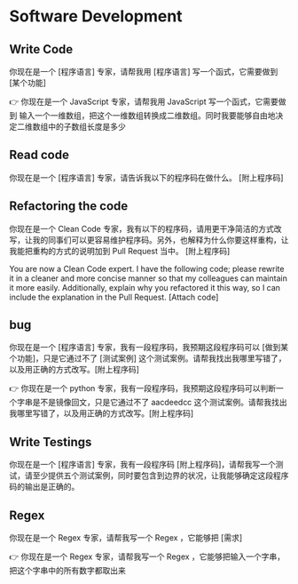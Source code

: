 # Software Development

## Write Code

你现在是一个 [程序语言] 专家，请帮我用 [程序语言] 写一个函式，它需要做到 [某个功能]

👉 你现在是一个 JavaScript 专家，请帮我用 JavaScript 写一个函式，它需要做到 输入一个一维数组，把这个一维数组转换成二维数组。同时我要能够自由地决定二维数组中的子数组长度是多少

## Read code

你现在是一个 [程序语言] 专家，请告诉我以下的程序码在做什么。 [附上程序码]

## Refactoring the code

你现在是一个 Clean Code 专家，我有以下的程序码，请用更干净简洁的方式改写，让我的同事们可以更容易维护程序码。另外，也解释为什么你要这样重构，让我能把重构的方式的说明加到 Pull Request 当中。 [附上程序码]

You are now a Clean Code expert. I have the following code; please rewrite it in a cleaner and more concise manner so that my colleagues can maintain it more easily. Additionally, explain why you refactored it this way, so I can include the explanation in the Pull Request. [Attach code]

## bug

你现在是一个 [程序语言] 专家，我有一段程序码，我预期这段程序码可以 [做到某个功能]，只是它通过不了 [测试案例] 这个测试案例。请帮我找出我哪里写错了，以及用正确的方式改写。[附上程序码]

👉 你现在是一个 python 专家，我有一段程序码，我预期这段程序码可以判断一个字串是不是镜像回文，只是它通过不了 aacdeedcc 这个测试案例。请帮我找出我哪里写错了，以及用正确的方式改写。[附上程序码]

## Write Testings

你现在是一个 [程序语言] 专家，我有一段程序码 [附上程序码]，请帮我写一个测试，请至少提供五个测试案例，同时要包含到边界的状况，让我能够确定这段程序码的输出是正确的。

## Regex

你现在是一个 Regex 专家，请帮我写一个 Regex ，它能够把 [需求]

👉 你现在是一个 Regex 专家，请帮我写一个 Regex ，它能够把输入一个字串，把这个字串中的所有数字都取出来
